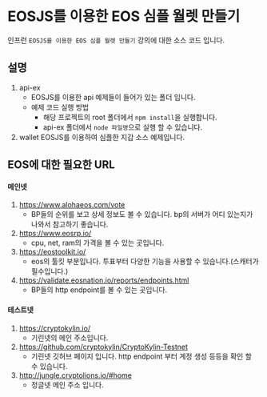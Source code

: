 # EOSJS를 이용한 EOS 심플 월렛 만들기

인프런 `EOSJS를 이용한 EOS 심플 월렛 만들기` 강의에 대한 소스 코드 입니다.



## 설명

1. api-ex
   - EOSJS를 이용한 api 예제들이 들어가 있는 폴더 입니다.
   - 예제 코드 실행 방법
     - 해당 프로젝트의 root 폴더에서 `npm install`을 실행합니다.
     - api-ex 폴더에서 `node 파일명`으로 실행 할 수 있습니다.
2. wallet
   EOSJS를 이용하여 심플한 지갑 소스 예제입니다.



## EOS에 대한 필요한 URL

#### 메인넷

1. https://www.alohaeos.com/vote
   - BP들의 순위를 보고 상세 정보도 볼 수 있습니다. bp의 서버가 어디 있는지가 나와서 참고하기 좋습니다.
2. https://www.eosrp.io/
   - cpu, net, ram의 가격을 볼 수 있는 곳입니다.
3. https://eostoolkit.io/
   - eos의 툴킷 부분입니다. 투표부터 다양한 기능을 사용할 수 있습니다.(스캐터가 필수입니다.)
4. https://validate.eosnation.io/reports/endpoints.html
   - BP들의 http endpoint를 볼 수 있는 곳입니다.



#### 테스트넷

1. https://cryptokylin.io/
   - 기린넷의 메인 주소입니다.
2. https://github.com/cryptokylin/CryptoKylin-Testnet
   - 기린넷 깃허브 페이지 입니다. http endpoint 부터 계정 생성 등등을 확인 할 수 있습니다.
3. http://jungle.cryptolions.io/#home
   - 정글넷 메인 주소 입니다.

